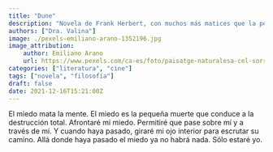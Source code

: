 ```yaml
---
title: "Dune"
description: "Novela de Frank Herbert, con muchos más matices que la película de Villeneuve."
authors: ["Dra. Valina"]
image: ./pexels-emiliano-arano-1352196.jpg
image_attribution:
    author: Emiliano Arano
    url: https://www.pexels.com/ca-es/foto/paisatge-naturalesa-cel-sorra-1352196/
categories: ["literatura", "cine"]
tags: ["novela", "filosofía"]
draft: false
date: 2021-12-16T15:21:00Z
---
```


El miedo mata la mente. El miedo es la pequeña muerte que conduce a la destrucción total. Afrontaré mi miedo. Permitiré que pase sobre mí y a través de mí. Y cuando haya pasado, giraré mi ojo interior para escrutar su camino. Allá donde haya pasado el miedo ya no habrá nada. Sólo estaré yo.
